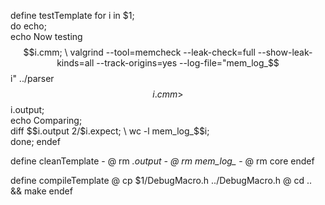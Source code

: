 define testTemplate
	for i in $1; \
	do echo; \
	echo Now testing $$i.cmm; \
	valgrind --tool=memcheck --leak-check=full --show-leak-kinds=all --track-origins=yes --log-file="mem_log_$$i" ../parser $$i.cmm > $$i.output; \
	echo Comparing; \
	diff $$i.output $2/$$i.expect; \
	wc -l mem_log_$$i; \
	done;
endef

define cleanTemplate
    - @ rm *.output
    - @ rm mem_log_*
    - @ rm core
endef

define compileTemplate
    @ cp $1/DebugMacro.h ../DebugMacro.h
    @ cd .. && make
endef
